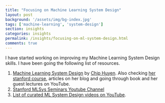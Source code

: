 ```yaml
---
title: "Focusing on Machine Learning System Design"
layout: post
background: '/assets/img/bg-index.jpg'
tags: ['machine-learning', 'system-design']
section: insights
categories: insights
permalink: /insights/focusing-on-ml-system-design.html
comments: true
---
```


I have started working on improving my Machine Learning System Design skills. I have been going the following list of resources.
1. <a class="link" href="https://huyenchip.com/machine-learning-systems-design/toc.html" target="_blank">Machine Learning System Design</a> by <a href="https://huyenchip.com/" target="_blank">Chip Huyen</a>. Also checking <a href="https://stanford-cs329s.github.io/" target="_blank">her stanford course</a>, articles on her blog and going through book and her guest lectures on YouTube.
2. <a href="https://www.youtube.com/c/StanfordMLSysSeminars" target="_blank">Stanford MLSys Seminars Youtube Channel</a>
3. <a href="https://www.youtube.com/playlist?list=PLmGsNPZGeM5D8fgr2scwe8wZih4SYB7Vt" target="_blank">List of curated ML System Design videos on YouTube</a>.